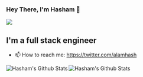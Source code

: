 
### Hey There, I'm Hasham 👋
![](https://komarev.com/ghpvc/?username=hasham7861&color=blue)

## I'm a full stack engineer
- 📫  How to reach me: https://twitter.com/alamhash
<img align="left" alt="Hasham's Github Stats" src="https://github-readme-stats.vercel.app/api?username=hasham7861&show_icons=true&hide_border=true&theme=light&count_private=true"/>
<img align="left" alt="Hasham's Github Stats" src="https://github-readme-stats.vercel.app/api/top-langs?username=hasham7861&show_icons=true&hide_border=true&theme=light" />



